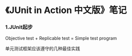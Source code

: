 《JUnit in Action 中文版》笔记
===============================

### 1.JUnit起步

Objective test + Replicable test = Simple test program

单元测试框架应该遵守的几种最佳实践


